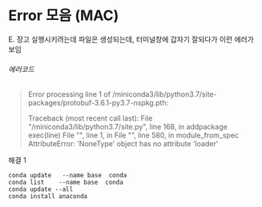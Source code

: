 # Error 모음 (MAC)

E. 장고 실행시키려는데 파일은 생성되는데, 터미널창에 갑자기 잘되다가 이런 에러가 보임

###### 에러코드

>  Error processing line 1 of /miniconda3/lib/python3.7/site-packages/protobuf-3.6.1-py3.7-nspkg.pth:
>
>   Traceback (most recent call last):
>     File "/miniconda3/lib/python3.7/site.py", line 168, in addpackage
>       exec(line)
>     File "<string>", line 1, in <module>
>     File "<frozen importlib._bootstrap>", line 580, in module_from_spec
>   AttributeError: 'NoneType' object has no attribute 'loader'



해결 1

```shell
conda update   --name base  conda
conda list    --name base  conda
conda update --all
conda install anaconda
```

